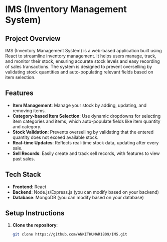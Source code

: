 # IMS (Inventory Management System)

## Project Overview
IMS (Inventory Management System) is a web-based application built using React to streamline inventory management. It helps users manage, track, and monitor their stock, ensuring accurate stock levels and easy recording of sales transactions. The system is designed to prevent overselling by validating stock quantities and auto-populating relevant fields based on item selection.

## Features
- **Item Management**: Manage your stock by adding, updating, and removing items.
- **Category-based Item Selection**: Use dynamic dropdowns for selecting item categories and items, which auto-populate fields like item quantity and category.
- **Stock Validation**: Prevents overselling by validating that the entered quantity does not exceed available stock.
- **Real-time Updates**: Reflects real-time stock data, updating after every sale.
- **Sell Records**: Easily create and track sell records, with features to view past sales.
  
## Tech Stack
- **Frontend**: React
- **Backend**: Node.js/Express.js (you can modify based on your backend)
- **Database**: MongoDB (you can modify based on your database)
  
## Setup Instructions
1. **Clone the repository**:
   ```bash
   git clone https://github.com/ANKITKUMAR1809/IMS.git
